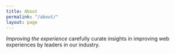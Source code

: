 ```yaml
---
title: About
permalink: "/about/"
layout: page
---
```


*Improving the experience* carefully curate insights in improving web experiences by leaders in our industry.